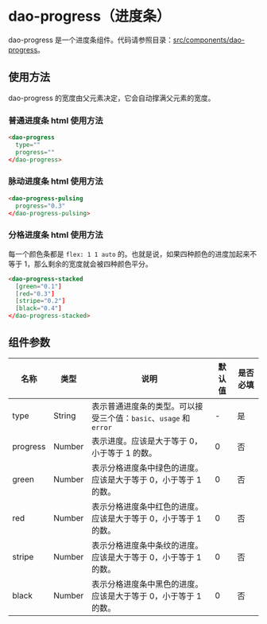 # dao-progress（进度条）

dao-progress 是一个进度条组件。代码请参照目录：[src/components/dao-progress](../src/components/dao-progress)。

## 使用方法

dao-progress 的宽度由父元素决定，它会自动撑满父元素的宽度。

### 普通进度条 html 使用方法

```HTML
<dao-progress
  type=""
  progress=""
</dao-progress>
```

### 脉动进度条 html 使用方法

```HTML
<dao-progress-pulsing
  progress="0.3"
</dao-progress-pulsing>
```

### 分格进度条 html 使用方法

每一个颜色条都是 `flex: 1 1 auto` 的。也就是说，如果四种颜色的进度加起来不等于 1，那么剩余的宽度就会被四种颜色平分。

```HTML
<dao-progress-stacked
  [green="0.1"]
  [red="0.3"]
  [stripe="0.2"]
  [black="0.4"]
</dao-progress-stacked>
```
## 组件参数

| 名称       | 类型     | 说明                                       | 默认值  | 是否必填 |
| -------- | ------ | ---------------------------------------- | ---- | ---- |
| type     | String | 表示普通进度条的类型。可以接受三个值：`basic`、`usage` 和 `error` | -    | 是    |
| progress | Number | 表示进度。应该是大于等于 0，小于等于 1 的数。                | 0    | 否    |
| green    | Number | 表示分格进度条中绿色的进度。应该是大于等于 0，小于等于 1 的数。       | 0    | 否    |
| red      | Number | 表示分格进度条中红色的进度。应该是大于等于 0，小于等于 1 的数。       | 0    | 否    |
| stripe   | Number | 表示分格进度条中条纹的进度。应该是大于等于 0，小于等于 1 的数。       | 0    | 否    |
| black    | Number | 表示分格进度条中黑色的进度。应该是大于等于 0，小于等于 1 的数。       | 0    | 否    |